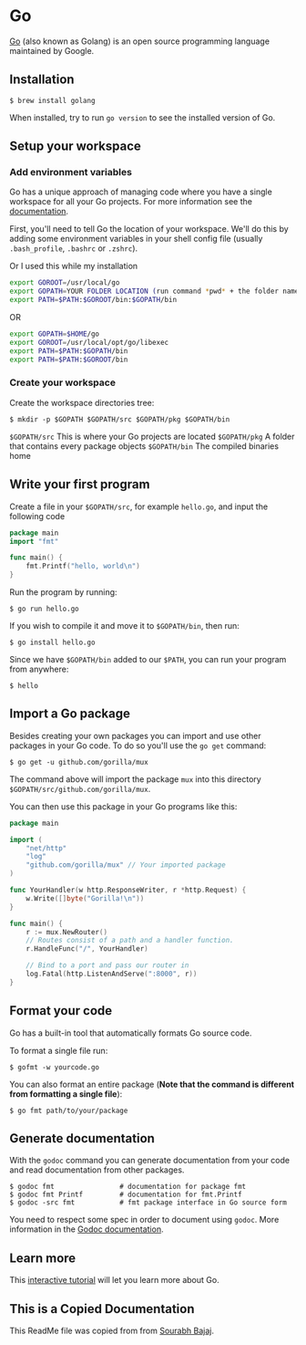 # Go
[Go](https://github.com/golang/go) (also known as Golang) is an open source programming language maintained by Google.

## Installation

    $ brew install golang

When installed, try to run `go version` to see the installed version of Go.

## Setup your workspace
### Add environment variables
Go has a unique approach of managing code where you have a single workspace for all your Go projects. For more information see the [documentation](https://golang.org/doc/code.html#Workspaces).

First, you'll need to tell Go the location of your workspace. We'll do this by adding some environment variables in your shell config file (usually `.bash_profile`, `.bashrc` or `.zshrc`).

Or I used this while my installation


```sh
export GOROOT=/usr/local/go
export GOPATH=YOUR FOLDER LOCATION (run command *pwd* + the folder name)
export PATH=$PATH:$GOROOT/bin:$GOPATH/bin

```
OR 

```sh
export GOPATH=$HOME/go
export GOROOT=/usr/local/opt/go/libexec
export PATH=$PATH:$GOPATH/bin
export PATH=$PATH:$GOROOT/bin
```

### Create your workspace
Create the workspace directories tree:

    $ mkdir -p $GOPATH $GOPATH/src $GOPATH/pkg $GOPATH/bin

`$GOPATH/src` This is where your Go projects are located
`$GOPATH/pkg` A folder that contains every package objects
`$GOPATH/bin` The compiled binaries home

## Write your first program
Create a file in your `$GOPATH/src`, for example `hello.go`, and input the following code

```go
package main
import "fmt"

func main() {
    fmt.Printf("hello, world\n")
}
```

Run the program by running:

    $ go run hello.go

If you wish to compile it and move it to `$GOPATH/bin`, then run:

    $ go install hello.go

Since we have `$GOPATH/bin` added to our `$PATH`, you can run your program from anywhere:

    $ hello

## Import a Go package
Besides creating your own packages you can import and use other packages in your Go code. To do so you'll use the `go get` command:

    $ go get -u github.com/gorilla/mux

The command above will import the package `mux` into this directory `$GOPATH/src/github.com/gorilla/mux`.

You can then use this package in your Go programs like this:
```go
package main

import (
    "net/http"
    "log"
    "github.com/gorilla/mux" // Your imported package
)

func YourHandler(w http.ResponseWriter, r *http.Request) {
    w.Write([]byte("Gorilla!\n"))
}

func main() {
    r := mux.NewRouter()
    // Routes consist of a path and a handler function.
    r.HandleFunc("/", YourHandler)

    // Bind to a port and pass our router in
    log.Fatal(http.ListenAndServe(":8000", r))
}
```

## Format your code
Go has a built-in tool that automatically formats Go source code.

To format a single file run:

    $ gofmt -w yourcode.go

You can also format an entire package (**Note that the command is different from formatting a single file**):

    $ go fmt path/to/your/package

## Generate documentation
With the `godoc` command you can generate documentation from your code and read documentation from other packages.

    $ godoc fmt                # documentation for package fmt
    $ godoc fmt Printf         # documentation for fmt.Printf
    $ godoc -src fmt           # fmt package interface in Go source form

You need to respect some spec in order to document using `godoc`. More information in the [Godoc documentation](https://blog.golang.org/godoc-documenting-go-code).

## Learn more
This [interactive tutorial](https://tour.golang.org/) will let you learn more about Go.

## This is a Copied Documentation
This ReadMe file was copied from from [Sourabh Bajaj](https://github.com/sb2nov/mac-setup/edit/master/Go/).